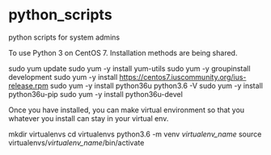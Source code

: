 # python_scripts
python scripts for system admins

To use Python 3 on CentOS 7. Installation methods are being shared.

sudo yum update
sudo yum -y install yum-utils
sudo yum -y groupinstall development
sudo yum -y install https://centos7.iuscommunity.org/ius-release.rpm
sudo yum -y install python36u
python3.6 -V
sudo yum -y install python36u-pip
sudo yum -y install python36u-devel

Once you have installed, you can make virtual environment so that you whatever you install can stay in your virtual env.

mkdir virtualenvs
cd virtualenvs
python3.6 -m venv *virtualenv_name*
source virtualenvs/*virtualenv_name*/bin/activate
